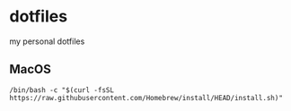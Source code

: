 # dotfiles

my personal dotfiles

## MacOS

```
/bin/bash -c "$(curl -fsSL https://raw.githubusercontent.com/Homebrew/install/HEAD/install.sh)"
```
